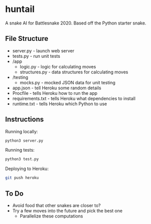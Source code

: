 # huntail

A snake AI for Battlesnake 2020. Based off the Python starter snake.

## File Structure

- server.py - launch web server
- tests.py - run unit tests
- /app
  - logic.py - logic for calculating moves
  - structures.py - data structures for calculating moves
- /testing
  - mocks.py - mocked JSON data for unit testing
- app.json - tell Heroku some random details
- Procfile - tells Heroku how to run the app
- requirements.txt - tells Heroku what dependencies to install
- runtime.txt - tells Heroku which Python to use

## Instructions

Running locally:

```bash
python3 server.py
```

Running tests:

```bash
python3 test.py
```

Deploying to Heroku:

```bash
git push heroku
```

## To Do

- Avoid food that other snakes are closer to?
- Try a few moves into the future and pick the best one
  - Parallelize these computations
